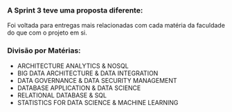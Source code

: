 ### A Sprint 3 teve uma proposta diferente:
Foi voltada para entregas mais relacionadas com cada matéria da faculdade do que com o projeto em si.

### Divisão por Matérias:
- ARCHITECTURE ANALYTICS & NOSQL
- BIG DATA ARCHITECTURE & DATA INTEGRATION
- DATA GOVERNANCE & DATA SECURITY MANAGEMENT
- DATABASE APPLICATION & DATA SCIENCE
- RELATIONAL DATABASE & SQL
- STATISTICS FOR DATA SCIENCE & MACHINE LEARNING
